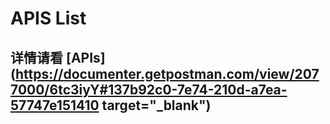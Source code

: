 # APIS List

## 详情请看 [APIs](https://documenter.getpostman.com/view/2077000/6tc3iyY#137b92c0-7e74-210d-a7ea-57747e151410 target="_blank")
